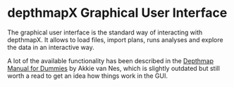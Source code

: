 # depthmapX Graphical User Interface

The graphical user interface is the standard way of interacting with depthmapX.
It allows to load files, import plans, runs analyses and explore the data in
an interactive way.

A lot of the available functionality has been described in the [Depthmap Manual 
for Dummies](./DepthmapManualForDummies-v13.pdf) by Akkie van Nes, which is slightly
outdated but still worth a read to get an idea how things work in the GUI.

